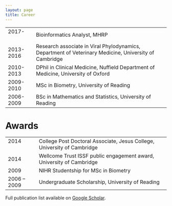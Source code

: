 ```yaml
---
layout: page
title: Career
---
```


| | |
|----|-|
2017-&nbsp;&nbsp;&nbsp;&nbsp;&nbsp;&nbsp;&nbsp;&nbsp;&nbsp;&nbsp;&nbsp; | Bioinformatics Analyst, MHRP 
2013-2016 | Research associate in Viral Phylodynamics, Department of Veterinary Medicine, University of Cambridge
2010-2013 | DPhil in Clinical Medicine, Nuffield Department of Medicine, University of Oxford
2009-2010 | MSc in Biometry, University of Reading 
2006-2009 | BSc in Mathematics and Statistics, University of Reading

# Awards
| | |
|----|-|
2014 &nbsp;&nbsp;&nbsp;&nbsp;&nbsp;&nbsp;&nbsp;&nbsp;&nbsp;&nbsp;&nbsp; | College Post Doctoral Associate, Jesus College, University of Cambridge 
2014 | Wellcome Trust ISSF public engagement award, University of Cambridge 
2009 | NIHR Studentship for MSc in Biometry 
2006 – 2009 | Undergraduate Scholarship, University of Reading  

Full publication list available on [Google Scholar](https://scholar.google.com/citations?user=YwTHmHYAAAAJ&hl=en).
